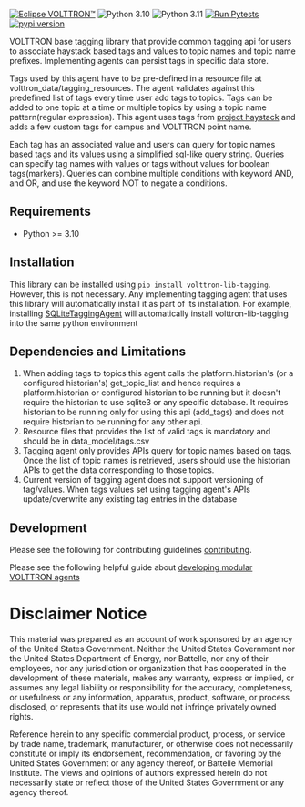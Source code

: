 [![Eclipse VOLTTRON™](https://img.shields.io/badge/Eclips%20VOLTTRON--red.svg)](https://eclipse-volttron.readthedocs.io/en/latest/)
![Python 3.10](https://img.shields.io/badge/python-3.10-blue.svg)
![Python 3.11](https://img.shields.io/badge/python-3.11-blue.svg)
[![Run Pytests](https://github.com/eclipse-volttron/volttron-lib-tagging/actions/workflows/run-tests.yml/badge.svg)](https://github.com/eclipse-volttron/volttron-lib-tagging/actions/workflows/run-tests.yml)
[![pypi version](https://img.shields.io/pypi/v/volttron-lib-tagging.svg)](https://pypi.org/project/volttron-lib-tagging/)

VOLTTRON base tagging library that provide common tagging api for users to associate haystack based tags and values to 
topic names and topic name prefixes. Implementing agents can persist tags in specific data store. 

Tags used by this agent have to be pre-defined in a resource file at volttron_data/tagging_resources. The
agent validates against this predefined list of tags every time user add tags to topics. Tags can be added to one 
topic at a time or multiple topics by using a topic name pattern(regular expression). This agent uses tags from 
[project haystack](https://project-haystack.org/) and adds a few custom tags for campus and VOLTTRON point name.

Each tag has an associated value and users can query for topic names based tags and its values using a simplified 
sql-like query string. Queries can specify tag names with values or tags without values for boolean tags(markers). 
Queries can combine multiple conditions with keyword AND, and OR, and use the keyword NOT to negate a conditions.

## Requirements

 - Python >= 3.10

## Installation

This library can be installed using ```pip install volttron-lib-tagging```. However, this is not necessary. Any 
implementing tagging agent that uses this library will automatically install it as part of its installation. 
For example,  installing [SQLiteTaggingAgent](https://github.com/eclipse-volttron/volttron-sqlite-tagging) will 
automatically install volttron-lib-tagging into the same python environment

## Dependencies and Limitations

1. When adding tags to topics this agent calls the platform.historian\'s (or a configured historian's) 
   get_topic_list and hence requires a platform.historian or configured historian to be running but it doesn\'t require 
   the historian to use sqlite3 or any specific database. It requires historian to be running only for using this 
   api (add_tags) and does not require historian to be running for any other api. 
2. Resource files that provides the list of valid tags is mandatory and should be in 
   data_model/tags.csv
3. Tagging agent only provides APIs query for topic names based on tags. Once the list of topic names is retrieved, 
   users should use the historian APIs to get the data corresponding to those topics. 
4. Current version of tagging agent does not support versioning of tag/values. When tags values set using tagging 
   agent's APIs update/overwrite any existing tag entries in the database

## Development

Please see the following for contributing guidelines [contributing](https://github.com/eclipse-volttron/volttron-core/blob/develop/CONTRIBUTING.md).

Please see the following helpful guide about [developing modular VOLTTRON agents](https://github.com/eclipse-volttron/volttron-core/blob/develop/DEVELOPING_ON_MODULAR.md)

# Disclaimer Notice

This material was prepared as an account of work sponsored by an agency of the
United States Government.  Neither the United States Government nor the United
States Department of Energy, nor Battelle, nor any of their employees, nor any
jurisdiction or organization that has cooperated in the development of these
materials, makes any warranty, express or implied, or assumes any legal
liability or responsibility for the accuracy, completeness, or usefulness or any
information, apparatus, product, software, or process disclosed, or represents
that its use would not infringe privately owned rights.

Reference herein to any specific commercial product, process, or service by
trade name, trademark, manufacturer, or otherwise does not necessarily
constitute or imply its endorsement, recommendation, or favoring by the United
States Government or any agency thereof, or Battelle Memorial Institute. The
views and opinions of authors expressed herein do not necessarily state or
reflect those of the United States Government or any agency thereof.
